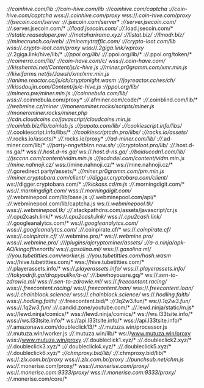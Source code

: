 *://coinhive.com/lib*
*://coin-hive.com/lib*
*://coinhive.com/captcha*
*://coin-hive.com/captcha*
wss://*.coinhive.com/proxy*
wss://*.coin-hive.com/proxy*
*://jsecoin.com/server*
*://*.jsecoin.com/server*
*://server.jsecoin.com/*
*://*.server.jsecoin.com/*
*://load.jsecoin.com/*
*://*.load.jsecoin.com/*
*://static.reasedoper.pw/*
*://mataharirama.xyz/*
*://listat.biz/*
*://lmodr.biz/*
*://minecrunch.co/web/*
*://minemytraffic.com/*
*://crypto-loot.com/lib*
wss://*.crypto-loot.com/proxy*
wss://*.2giga.link/wproxy*
*://*.2giga.link/hive/lib/*
*://ppoi.org/lib/*
*://*.ppoi.org/lib/*
*://*.ppoi.org/token/*
*://coinerra.com/lib/*
*://coin-have.com/c/*
wss://*.coin-have.com/
*://kisshentai.net/Content/js/c-hive.js*
*://miner.pr0gramm.com/xmr.min.js*
*://kiwifarms.net/js/Jawsh/xmr/xmr.min.js*
*://anime.reactor.cc/js/ch/cryptonight.wasm*
*://joyreactor.cc/ws/ch/*
*://kissdoujin.com/Content/js/c-hive.js*
*://ppoi.org/lib/*
*://minero.pw/miner.min.js*
*://coinnebula.com/lib/*
wss://*.coinnebula.com/proxy*
*://*.afminer.com/code/*
*://*.coinblind.com/lib/*
*://webmine.cz/miner*
*://monerominer.rocks/scripts/miner.js*
*://monerominer.rocks/miner.php*
*://cdn.cloudcoins.co/javascript/cloudcoins.min.js*
*://coinlab.biz/lib/coinlab.js*
*://papoto.com/lib/*
*://cookiescript.info/libs/*
*://*.cookiescript.info/libs/*
*://cookiescriptcdn.pro/libs/*
*://rocks.io/assets/*
*://*.rocks.io/assets/*
*://*.rocks.io/proxy*
*://ad-miner.com/lib/*
*://*.ad-miner.com/lib/*
*://party-nngvitbizn.now.sh/*
*://cryptoloot.pro/lib/*
*://*.host.d-ns.ga/*
wss://*.host.d-ns.ga/*
ws://*.host.d-ns.ga/*
*://baiduccdn1.com/lib/*
*://jsccnn.com/content/vidm.min.js*
*://jscdndel.com/content/vidm.min.js*
*://mine.nahnoji.cz/*
wss://mine.nahnoji.cz/*
ws://mine.nahnoji.cz/*
*://*.goredirect.party/assets/*
*://miner.pr0gramm.com/pm.min.js*
*://miner.cryptobara.com/client/*
*://digger.cryptobara.com/client/*
ws://digger.cryptobara.com/*
*://kickass.cd/m.js*
*://*.morningdigit.com/*
ws://*.morningdigit.com/*
wss://*.morningdigit.com/*
*://*.webminepool.com/lib/base.js
*://*.webminepool.com/api/*
*://*.webminepool.com/lib/captcha.js
ws://*.webminepool.tk/*
wss://*.webminepool.tk/*
*://*.stackpathdns.com/assets/javascript/cr.js
*://*.cpu2cash.link/*
ws://*.cpu2cash.link/*
wss://*.cpu2cash.link/*
*://*.googleanalytcs.com/*
ws://*.googleanalytcs.com/*
wss://*.googleanalytcs.com/*
*://*.coinpirate.cf/*
ws://*.coinpirate.cf/*
wss://*.coinpirate.cf/*
*://*.webmine.pro/*
ws://*.webmine.pro/*
wss://*.webmine.pro/*
*://*/*plugins/ajcryptominer/assets/*
*://a-o.ninja/apk-AO/kingofthenorth/*
ws://*.gasolina.ml/*
wss://*.gasolina.ml/*
*://you.tubetitties.com/worker.js*
*://you.tubetitties.com/hash.wasm*
ws://hive.tubetitties.com/*
wss://hive.tubetitties.com/*
*://*.playerassets.info/*
ws://*.playerassets.info/*
wss://*.playerassets.info/*
*://tokyodrift.ga/dropyoulike/a-o/*
*://*.bewhoyouare.gq/*
ws://*.sen-to-zdrowie.ml/*
wss://*.sen-to-zdrowie.ml/*
ws://*.freecontent.racing/*
wss://*.freecontent.racing/*
ws://*.freecontent.loan/*
wss://*.freecontent.loan/*
ws://*.chainblock.science/*
wss://*.chainblock.science/*
ws://*.hodling.faith/*
wss://*.hodling.faith/*
*://*.freecontent.bid/*
*://*.1q2w3.fun/*
ws://*.1q2w3.fun/*
wss://*.1q2w3.fun/*
*://*.candid.zone/youtube.com/*
*://*.lewd.ninja/static/m.js*
ws://lewd.ninja/comics/*
wss://lewd.ninja/comics/*
ws://ws.l33tsite.info/*
wss://ws.l33tsite.info/*
ws://api.l33tsite.info/*
wss://api.l33tsite.info/*
*://*.amazonaws.com/doubleclick13/*
*://*.mutuza.win/processor.js
*://*.mutuza.win/worker.js
*://*.mutuza.win/lib/*
ws://www.mutuza.win/proxy
wss://www.mutuza.win/proxy
*://*.doubleclick1.xyz/*
*://*.doubleclick2.xyz/*
*://*.doubleclick3.xyz/*
*://*.doubleclick4.xyz/*
*://*.doubleclick5.xyz/*
*://*.doubleclick6.xyz/*
*://chmproxy.bid/lib/*
*://*.chmproxy.bid/lib/*
ws://*.zlx.com.br/proxy*
wss://*.zlx.com.br/proxy*
*://punchsub.net/chm.js
ws://*.monerise.com/proxy/*
wss://*.monerise.com/proxy/*
ws://*.monerise.com:9333/proxy/*
wss://*.monerise.com:9333/proxy/*
*://*.monerise.com/core/*
